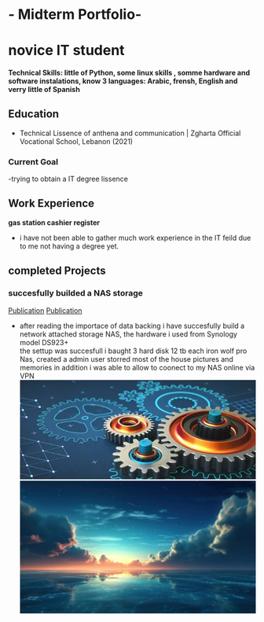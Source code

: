# - Midterm Portfolio-
#  novice IT student 

#### Technical Skills: little of Python, some linux skills , somme hardware and software instalations, know 3 languages: Arabic, frensh, English and verry little of Spanish

## Education
- Technical Lissence of anthena and communication | Zgharta Official Vocational School, Lebanon (2021)							       		

### Current Goal
-trying to obtain a IT degree lissence 

## Work Experience
**gas station cashier register**
- i have not been able to gather much work experience in the IT feild due to me not having a degree yet.

## completed Projects
### succesfully builded a NAS storage 
[Publication]([https://www.synology.com/en-us/products/DS923+](https://www.synology.com/en-us))
[Publication](https://www.seagate.com/products/nas-drives/ironwolf-pro-hard-drive/)
- after reading the importace of data backing i have succesfully build a network attached storage NAS, the hardware i used from Synology model DS923+   
  the settup was succesfull i baught 3 hard disk 12 tb each iron wolf pro Nas, created a admin user storred most of the house pictures and memories in addition i was able to   allow to coonect to my NAS online via VPN
![gears](istockphoto-1415253296-170667a.webp)
![space](Sky-Meets-The-Sea-AI-Generated-4K-Wallpaper-1024x576.webp)
